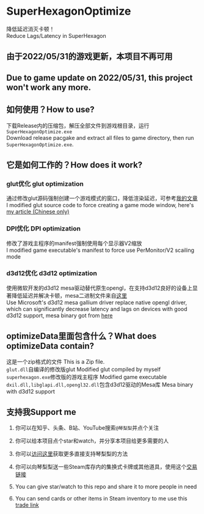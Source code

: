# SuperHexagonOptimize
降低延迟消灭卡顿！  
Reduce Lags/Latency in SuperHexagon  

## 由于2022/05/31的游戏更新，本项目不再可用
## Due to game update on 2022/05/31, this project won't work any more.

## 如何使用？How to use?
下载Release内的压缩包，解压全部文件到游戏根目录，运行`SuperHexagonOptimize.exe`  
Download release pacgake and extract all files to game directory, then run `SuperHexagonOptimize.exe`.  

## 它是如何工作的？How does it work?  
### glut优化 glut optimization
通过修改glut源码强制创建一个游戏模式的窗口，降低渲染延迟，可参考[我的文章](https://zhuanlan.zhihu.com/p/166658579)  
I modified glut source code to force creating a game mode window, here's [my article (Chinese only)](https://zhuanlan.zhihu.com/p/166658579)  
### DPI优化 DPI optimization
修改了游戏主程序的manifest强制使用每个显示器V2缩放  
I modified game executable's manifest to force use PerMonitor/V2 scailing mode  
### d3d12优化 d3d12 optimization
使用微软开发的d3d12 mesa驱动替代原生opengl，在支持d3d12良好的设备上显著降低延迟并解决卡顿，mesa二进制文件来自[这里](https://github.com/pal1000/mesa-dist-win)  
Use Microsoft's d3d12 mesa gallium driver replace native opengl driver, which can significantly decrease latency and lags on devices with good d3d12 support, mesa binary got from [here](https://github.com/pal1000/mesa-dist-win)  

## optimizeData里面包含什么？What does optimizeData contain?
这是一个zip格式的文件  This is a Zip file.  
`glut.dll`自编译的修改版glut  Modified glut compiled by myself  
`superhexagon.exe`修改版的游戏主程序  Modified game executable  
`dxil.dll,libglapi.dll,opengl32.dll`包含d3d12驱动的Mesa库  Mesa binary with d3d12 support  

## 支持我Support me
1. 你可以在知乎、头条、B站、YouTube搜索`@琴梨梨`并点个关注  
2. 你可以给本项目点个star和watch，并分享本项目给更多需要的人  
3. 你可以[访问这里](https://qinlili.bid/Support/)获取更多直接支持琴梨梨的方法  
4. 你可以向琴梨梨送一些Steam库存内的集换式卡牌或其他道具，使用这个[交易链接](https://steamcommunity.com/tradeoffer/new/?partner=316537125&token=k-jMd5b9)  
  
1. You can give star/watch to this repo and share it to more people in need  
2. You can send cards or other items in Steam inventory to me use this [trade link](https://steamcommunity.com/tradeoffer/new/?partner=316537125&token=k-jMd5b9)  

